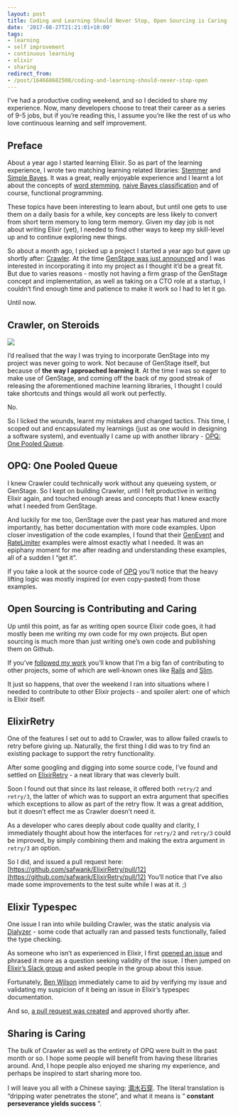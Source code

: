 ```yaml
---
layout: post
title: Coding and Learning Should Never Stop, Open Sourcing is Caring
date: '2017-08-27T21:21:01+10:00'
tags:
- learning
- self improvement
- continuous learning
- elixir
- sharing
redirect_from:
- /post/164668682508/coding-and-learning-should-never-stop-open
---
```

I’ve had a productive coding weekend, and so I decided to share my experience. Now, many developers choose to treat their career as a series of 9-5 jobs, but if you’re reading this, I assume you’re like the rest of us who love continuous learning and self improvement.

## Preface

About a year ago I started learning Elixir. So as part of the learning experience, I wrote two matching learning related libraries: [Stemmer](https://github.com/fredwu/stemmer) and [Simple Bayes](https://github.com/fredwu/simple_bayes). It was a great, really enjoyable experience and I learnt a lot about the concepts of [word stemming](https://en.wikipedia.org/wiki/Stemming), [naive Bayes classification](https://en.wikipedia.org/wiki/Naive_Bayes_classifier) and of course, functional programming.

These topics have been interesting to learn about, but until one gets to use them on a daily basis for a while, key concepts are less likely to convert from short term memory to long term memory. Given my day job is not about writing Elixir (yet), I needed to find other ways to keep my skill-level up and to continue exploring new things.


So about a month ago, I picked up a project I started a year ago but gave up shortly after: [Crawler](https://github.com/fredwu/crawler). At the time [GenStage was just announced](https://elixir-lang.org/blog/2016/07/14/announcing-genstage/) and I was interested in incorporating it into my project as I thought it’d be a great fit. But due to varies reasons - mostly not having a firm grasp of the GenStage concept and implementation, as well as taking on a CTO role at a startup, I couldn’t find enough time and patience to make it work so I had to let it go.

Until now.

## Crawler, on Steroids

![](https://cdn.rawgit.com/fredwu/crawler/26a0860fe2885eccfa657a4752b915410bc06466/architecture.svg)

I’d realised that the way I was trying to incorporate GenStage into my project was never going to work. Not because of GenStage itself, but because of **the way I approached learning it**. At the time I was so eager to make use of GenStage, and coming off the back of my good streak of releasing the aforementioned machine learning libraries, I thought I could take shortcuts and things would all work out perfectly.

No.

So I licked the wounds, learnt my mistakes and changed tactics. This time, I scoped out and encapsulated my learnings (just as one would in designing a software system), and eventually I came up with another library - [OPQ: One Pooled Queue](https://github.com/fredwu/opq).

## OPQ: One Pooled Queue

I knew Crawler could technically work without any queueing system, or GenStage. So I kept on building Crawler, until I felt productive in writing Elixir again, and touched enough areas and concepts that I knew exactly what I needed from GenStage.

And luckily for me too, GenStage over the past year has matured and more importantly, has better documentation with more code examples. Upon closer investigation of the code examples, I found that their [GenEvent](https://github.com/elixir-lang/gen_stage/blob/v0.12.2/examples/gen_event.exs) and [RateLimiter](https://github.com/elixir-lang/gen_stage/blob/v0.12.2/examples/rate_limiter.exs) examples were almost exactly what I needed. It was an epiphany moment for me after reading and understanding these examples, all of a sudden I “get it”.

If you take a look at the source code of [OPQ](https://github.com/fredwu/opq) you’ll notice that the heavy lifting logic was mostly inspired (or even copy-pasted) from those examples.

## Open Sourcing is Contributing and Caring

Up until this point, as far as writing open source Elixir code goes, it had mostly been me writing my own code for my own projects. But open sourcing is much more than just writing one’s own code and publishing them on Github.

If you’ve [followed my work](http://fredwu.me/#page-about) you’ll know that I’m a big fan of contributing to other projects, some of which are well-known ones like [Rails](http://contributors.rubyonrails.org/contributors/fred-wu/commits) and [Slim](https://github.com/slim-template).

It just so happens, that over the weekend I ran into situations where I needed to contribute to other Elixir projects - and spoiler alert: one of which is Elixir itself.

## ElixirRetry

One of the features I set out to add to Crawler, was to allow failed crawls to retry before giving up. Naturally, the first thing I did was to try find an existing package to support the retry functionality.

After some googling and digging into some source code, I’ve found and settled on [ElixirRetry](https://github.com/safwank/ElixirRetry) - a neat library that was cleverly built.

Soon I found out that since its last release, it offered both `retry/2` and `retry/3`, the latter of which was to support an extra argument that specifies which exceptions to allow as part of the retry flow. It was a great addition, but it doesn’t effect me as Crawler doesn’t need it.

As a developer who cares deeply about code quality and clarity, I immediately thought about how the interfaces for `retry/2` and `retry/3` could be improved, by simply combining them and making the extra argument in `retry/3` an option.

So I did, and issued a pull request here: [https://github.com/safwank/ElixirRetry/pull/12](https://github.com/safwank/ElixirRetry/pull/12) You’ll notice that I’ve also made some improvements to the test suite while I was at it. ;)

## Elixir Typespec

One issue I ran into while building Crawler, was the static analysis via [Dialyzer](http://erlang.org/doc/man/dialyzer.html) - some code that actually ran and passed tests functionally, failed the type checking.

As someone who isn’t as experienced in Elixir, I first [opened an issue](https://github.com/elixir-lang/elixir/issues/6507) and phrased it more as a question seeking validity of the issue. I then jumped on [Elixir’s Slack group](https://elixir-slackin.herokuapp.com/) and asked people in the group about this issue.

Fortunately, [Ben Wilson](https://github.com/benwilson512) immediately came to aid by verifying my issue and validating my suspicion of it being an issue in Elixir’s typespec documentation.

And so, [a pull request was created](https://github.com/elixir-lang/elixir/pull/6508) and approved shortly after.

## Sharing is Caring

The bulk of Crawler as well as the entirety of OPQ were built in the past month or so. I hope some people will benefit from having these libraries around. And, I hope people also enjoyed me sharing my experience, and perhaps be inspired to start sharing more too.

I will leave you all with a Chinese saying: [滴水石穿](https://chinese.yabla.com/chinese-english-pinyin-dictionary.php?define=%E6%BB%B4%E6%B0%B4%E7%A9%BF%E7%9F%B3). The literal translation is “dripping water penetrates the stone”, and what it means is “ **constant perseverance yields success** ”.


